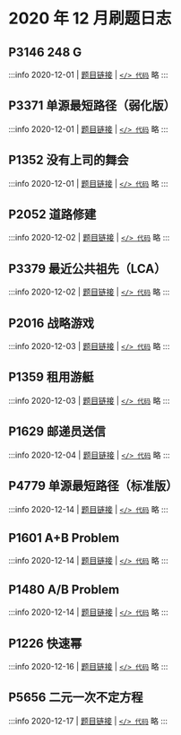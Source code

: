 # 2020 年 12 月刷题日志

## P3146 248 G

:::info 2020-12-01 | [题目链接](https://www.luogu.com.cn/problem/P3146) | [`</> 代码`](https://github.com/rogeryoungh/code-of-acm/blob/main/src/Luogu/3x/P3146.cpp)
略
:::

## P3371 单源最短路径（弱化版）

:::info 2020-12-01 | [题目链接](https://www.luogu.com.cn/problem/P3371) | [`</> 代码`](https://github.com/rogeryoungh/code-of-acm/blob/main/src/Luogu/3x/P3371.cpp)
略
:::

## P1352 没有上司的舞会

:::info 2020-12-01 | [题目链接](https://www.luogu.com.cn/problem/P1352) | [`</> 代码`](https://github.com/rogeryoungh/code-of-acm/blob/main/src/Luogu/1x/P1352.cpp)
略
:::

## P2052 道路修建

:::info 2020-12-02 | [题目链接](https://www.luogu.com.cn/problem/P2052) | [`</> 代码`](https://github.com/rogeryoungh/code-of-acm/blob/main/src/Luogu/2x/P2052.cpp)
略
:::

## P3379 最近公共祖先（LCA）

:::info 2020-12-02 | [题目链接](https://www.luogu.com.cn/problem/P3379) | [`</> 代码`](https://github.com/rogeryoungh/code-of-acm/blob/main/src/Luogu/3x/P3379.cpp)
略
:::

## P2016 战略游戏

:::info 2020-12-03 | [题目链接](https://www.luogu.com.cn/problem/P2016) | [`</> 代码`](https://github.com/rogeryoungh/code-of-acm/blob/main/src/Luogu/2x/P2016.cpp)
略
:::

## P1359 租用游艇

:::info 2020-12-03 | [题目链接](https://www.luogu.com.cn/problem/P1359) | [`</> 代码`](https://github.com/rogeryoungh/code-of-acm/blob/main/src/Luogu/1x/P1359.cpp)
略
:::

## P1629 邮递员送信

:::info 2020-12-04 | [题目链接](https://www.luogu.com.cn/problem/P1629) | [`</> 代码`](https://github.com/rogeryoungh/code-of-acm/blob/main/src/Luogu/1x/P1629_adj_bellman.cpp)
略
:::

## P4779 单源最短路径（标准版）

:::info 2020-12-14 | [题目链接](https://www.luogu.com.cn/problem/P4779) | [`</> 代码`](https://github.com/rogeryoungh/code-of-acm/blob/main/src/Luogu/4x/P4779_1.cpp)
略
:::

## P1601 A+B Problem

:::info 2020-12-14 | [题目链接](https://www.luogu.com.cn/problem/P1601) | [`</> 代码`](https://github.com/rogeryoungh/code-of-acm/blob/main/src/Luogu/1x/P1601.cpp)
略
:::

## P1480 A/B Problem

:::info 2020-12-14 | [题目链接](https://www.luogu.com.cn/problem/P1480) | [`</> 代码`](https://github.com/rogeryoungh/code-of-acm/blob/main/src/Luogu/1x/P1480.py)
略
:::

## P1226 快速幂

:::info 2020-12-16 | [题目链接](https://www.luogu.com.cn/problem/P1226) | [`</> 代码`](https://github.com/rogeryoungh/code-of-acm/blob/main/src/Luogu/1x/P1226.cpp)
略
:::

## P5656 二元一次不定方程

:::info 2020-12-17 | [题目链接](https://www.luogu.com.cn/problem/P5656) | [`</> 代码`](https://github.com/rogeryoungh/code-of-acm/blob/main/src/Luogu/5x/P5656.cpp)
略
:::
